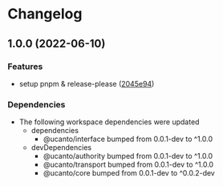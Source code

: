# Changelog

## 1.0.0 (2022-06-10)


### Features

* setup pnpm & release-please ([2045e94](https://github.com/web3-storage/ucanto/commit/2045e9435ff09ae5fdf09efeec910bd0282ff516))


### Dependencies

* The following workspace dependencies were updated
  * dependencies
    * @ucanto/interface bumped from 0.0.1-dev to ^1.0.0
  * devDependencies
    * @ucanto/authority bumped from 0.0.1-dev to ^1.0.0
    * @ucanto/transport bumped from 0.0.1-dev to ^1.0.0
    * @ucanto/core bumped from 0.0.1-dev to ^0.0.2-dev
